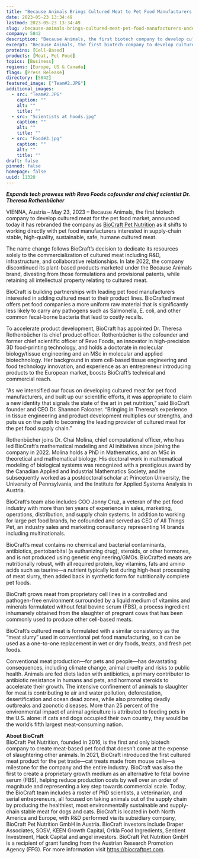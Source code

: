 ```yaml
---
title: "Because Animals Brings Cultured Meat to Pet Food Manufacturers Under New Name: BioCraft Pet Nutrition"
date: 2023-05-23 13:34:49
lastmod: 2023-05-23 13:34:49
slug: /because-animals-brings-cultured-meat-pet-food-manufacturers-under-new-name-biocraft-pet
company: 5842
description: "Because Animals, the first biotech company to develop cultured meat for the pet food market, announced today it has rebranded the company as BioCraft Pet Nutrition as it shifts to working directly with pet food manufacturers interested in supply-chain stable, high-quality, sustainable, safe, humane cultured meat."
excerpt: "Because Animals, the first biotech company to develop cultured meat for the pet food market, announced today it has rebranded the company as BioCraft Pet Nutrition as it shifts to working directly with pet food manufacturers interested in supply-chain stable, high-quality, sustainable, safe, humane cultured meat."
proteins: [Cell-Based]
products: [Meat, Pet Food]
topics: [Business]
regions: [Europe, US & Canada]
flags: [Press Release]
directory: [5842]
featured_image: ["Team#2.JPG"]
additional_images:
  - src: "Team#2.JPG"
    caption: ""
    alt: ""
    title: ""
  - src: "Scientists at hoods.jpg"
    caption: ""
    alt: ""
    title: ""
  - src: "Food#3.jpg"
    caption: ""
    alt: ""
    title: ""
draft: false
pinned: false
homepage: false
uuid: 11320
---
```

<p><em><strong>Expands tech prowess with Revo Foods cofounder and chief scientist Dr. Theresa Rothenbücher </strong></em></p>
<p>VIENNA, Austria – May 23, 2023 – Because Animals, the first biotech company to develop cultured meat for the pet food market, announced today it has rebranded the company as <a href="https://u7061146.ct.sendgrid.net/ls/click?upn=7-2Fu-2BFt8h-2F-2B8IbrV7wG96TO3cmrcgK2OkhgI1G9SLQvk-3Df3z8_tMV4yW93kyq5xPNHdnwLP1f9RG297xY9o1sswaOmKAl76jEnjDLFJzSm4Di45-2BxPkMNvYpWvniKFROx71PZWzGKu2xuPfIpAp-2BNzG8iQf76C-2FXbE0T63q8XyQ8dbgJOgsNtEXtbixfrYe1m2bWVd031PFiWbN2TAjr2wjLCBJ6C9WtK8898rExyUDczCIPpM00gYcj28VVKgq371mOeLNPP7OFnhp-2BBlBOyefAG05toExUW2XaJWOeqSyT3nWcStd-2FF3I0oIAnCQUxY-2Bg3vAN4Qu8GFqc0upbd1CXPBJWLm13hOzG54Iq4wGHTE6zJ8j708w-2FxNcKXf87mGa3T2SeSLoG5kfymGy0mZbozNfNWA-3D">BioCraft Pet Nutrition</a> as it shifts to working directly with pet food manufacturers interested in supply-chain stable, high-quality, sustainable, safe, humane cultured meat.</p>
<p>The name change follows BioCraft’s decision to dedicate its resources solely to the commercialization of cultured meat including R&D, infrastructure, and collaborative relationships. In late 2022, the company discontinued its plant-based products marketed under the Because Animals brand, divesting from those formulations and provisional patents, while retaining all intellectual property relating to cultured meat.</p>
<p>BioCraft is building partnerships with leading pet food manufacturers interested in adding cultured meat to their product lines. BioCrafted meat offers pet food companies a more uniform raw material that is significantly less likely to carry any pathogens such as Salmonella, E. coli, and other common fecal-borne bacteria that lead to costly recalls.</p>
<p>To accelerate product development, BioCraft has appointed Dr. Theresa Rothenbücher its chief product officer. Rothenbücher is the cofounder and former chief scientific officer of Revo Foods, an innovator in high-precision 3D food-printing technology, and holds a doctorate in molecular biology/tissue engineering and an MSc in molecular and applied biotechnology. Her background in stem cell-based tissue engineering and food technology innovation, and experience as an entrepreneur introducing products to the European market, boosts BioCraft’s technical and commercial reach.</p>
<p>“As we intensified our focus on developing cultured meat for pet food manufacturers, and built up our scientific efforts, it was appropriate to claim a new identity that signals the state of the art in pet nutrition,” said BioCraft founder and CEO Dr. Shannon Falconer. “Bringing in Theresa’s experience in tissue engineering and product development multiplies our strengths, and puts us on the path to becoming the leading provider of cultured meat for the pet food supply chain.” </p>
<p>Rothenbücher joins Dr. Chai Molina, chief computational officer, who has led BioCraft’s mathematical modeling and AI initiatives since joining the company in 2022. Molina holds a PhD in Mathematics, and an MSc in theoretical and mathematical biology. His doctoral work in mathematical modeling of biological systems was recognized with a prestigious award by the Canadian Applied and Industrial Mathematics Society, and he subsequently worked as a postdoctoral scholar at Princeton University, the University of Pennsylvania, and the Institute for Applied Systems Analysis in Austria.</p>
<p>BioCraft’s team also includes COO Jonny Cruz, a veteran of the pet food industry with more than ten years of experience in sales, marketing, operations, distribution, and supply chain systems. In addition to working for large pet food brands, he cofounded and served as CEO of All Things Pet, an industry sales and marketing consultancy representing 14 brands including multinationals.</p>
<p>BioCraft’s meat contains no chemical and bacterial contaminants, antibiotics, pentobarbital (a euthanizing drug), steroids, or other hormones, and is not produced using genetic engineering/GMOs. BioCrafted meats are nutritionally robust, with all required protein, key vitamins, fats and amino acids such as taurine—a nutrient typically lost during high-heat processing of meat slurry, then added back in synthetic form for nutritionally complete pet foods.</p>
<p>BioCraft grows meat from proprietary cell lines in a controlled and pathogen-free environment surrounded by a liquid medium of vitamins and minerals formulated without fetal bovine serum (FBS), a process ingredient inhumanely obtained from the slaughter of pregnant cows that has been commonly used to produce other cell-based meats.</p>
<p>BioCraft’s cultured meat is formulated with a similar consistency as the “meat slurry” used in conventional pet food manufacturing, so it can be used as a one-to-one replacement in wet or dry foods, treats, and fresh pet foods.</p>
<p>Conventional meat production—for pets and people—has devastating consequences, including climate change, animal cruelty and risks to public health. Animals are fed diets laden with antibiotics, a primary contributor to antibiotic resistance in humans and pets, and hormonal steroids to accelerate their growth. The intensive confinement of animals to slaughter for meat is contributing to air and water pollution, deforestation, desertification and ocean dead zones, while also promoting deadly outbreaks and zoonotic diseases. More than 25 percent of the environmental impact of animal agriculture is attributed to feeding pets in the U.S. alone: if cats and dogs occupied their own country, they would be the world’s fifth largest meat-consuming nation.</p>
<p><strong>About BioCraft</strong><br />
BioCraft Pet Nutrition, founded in 2016, is the first and only biotech company to create meat-based pet food that doesn’t come at the expense of slaughtering other animals. In 2021, BioCraft introduced the first cultured meat product for the pet trade—cat treats made from mouse cells—a milestone for the company and the entire industry. BioCraft was also the first to create a proprietary growth medium as an alternative to fetal bovine serum (FBS), helping reduce production costs by well over an order of magnitude and representing a key step towards commercial scale. Today, the BioCraft team includes a roster of PhD scientists, a veterinarian, and serial entrepreneurs, all focused on taking animals out of the supply chain by producing the healthiest, most environmentally sustainable and supply-chain stable meat for dogs and cats. BioCraft is located in both North America and Europe, with R&D performed via its subsidiary company, BioCraft Pet Nutrition GmbH in Austria. BioCraft investors include Draper Associates, SOSV, KEEN Growth Capital, Orkla Food Ingredients, Sentient Investment, Hack Capital and angel investors. BioCraft Pet Nutrition GmbH is a recipient of grant funding from the Austrian Research Promotion Agency (FFG). For more information visit <a href="https://u7061146.ct.sendgrid.net/ls/click?upn=7-2Fu-2BFt8h-2F-2B8IbrV7wG96THmRHQpXiZryQUPMHRFTs-2FU-3DgYy7_tMV4yW93kyq5xPNHdnwLP1f9RG297xY9o1sswaOmKAl76jEnjDLFJzSm4Di45-2BxPkMNvYpWvniKFROx71PZWzGKu2xuPfIpAp-2BNzG8iQf76C-2FXbE0T63q8XyQ8dbgJOgsNtEXtbixfrYe1m2bWVd031PFiWbN2TAjr2wjLCBJ6C9WtK8898rExyUDczCIPpM00gYcj28VVKgq371mOeLNPzUkqmrR09HuPAccTcWcow7dZB8C-2F2d6qFz2b1-2B7BZ11W0et00L45sgW7GSDAzB52G54sPn-2BVZSZocxVzL2b7C43-2Farxb0dx-2FhCehGHV3faIWuM04Jjy3anFVzcaILaJKotXyhJLo28tEomGVFg6nk-3D">https://biocraftpet.com</a>.</p>

